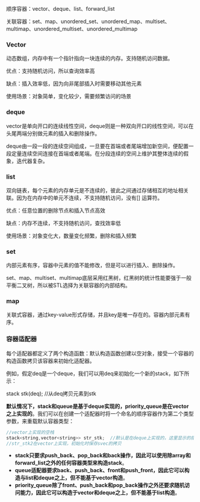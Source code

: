 顺序容器：vector、deque、list、forward_list

关联容器：set、map、unordered_set、unordered_map、multiset、multimap、unordered_multiset、unordered_multimap



### Vector

动态数组，内存中有一个指针指向一块连续的内存。支持随机访问数据。

优点：支持随机访问，所以查询效率高

缺点：插入效率低，因为向非尾部插入时需要移动其他元素

使用场景：对象简单，变化较少，需要频繁访问的场景



### deque

vector是单向开口的连续线性空间，deque则是一种双向开口的线性空间，可以在头尾两端分别做元素的插入和删除操作。

deque由一段一段的连续空间组成，一旦要在首端或者尾端增加新空间，便配置一段定量连续空间连接在首端或者尾端。在分段连续的空间上维护其整体连续的假象，迭代器复杂。



### list

双向链表，每个元素的内存单元是不连续的，彼此之间通过存储相互的地址相关联。因为在内存中的单元不连续，不支持随机访问，没有[] 运算符。

优点：任意位置的删除节点和插入节点高效

缺点：内存不连续，不支持随机访问，查找效率低

使用场景：对象变化大，数量变化频繁，删除和插入频繁



### set

内部元素有序，容器中元素的值不能修改，但是可以进行插入、删除操作。

set、map、multiset、multimap底层采用红黑树，红黑树的统计性能要强于一般平衡二叉树，所以被STL选择为关联容器的内部结构。



### map

关联式容器，通过key-value形式存储，并且key是唯一存在的。容器内部元素有序。



### 容器适配器

每个适配器都定义了两个构造函数：默认构造函数创建以空对象，接受一个容器的构造函数拷贝该容器来初始化适配器。

例如，假定deq是一个deque<int>，我们可以用deq来初始化一个新的stack，如下所示：

stack<int> stk(deq);     //从deq拷贝元素到stk

**默认情况下，stack和queue是基于deque实现的，priority_queue是在vector之上实现的**。我们可以在创建一个适配器时将一个命名的顺序容器作为第二个类型参数，来重载默认容器类型：

```c++
//vector上实现的空栈
stack<string,vector<string>> str_stk;  //默认是在deque上实现的，这里显示的指定为在vector上实现
//str_stk2在vector上实现，初始化时保存svec的拷贝
```

- **stack只要求push_back、pop_back和back操作，因此可以使用除array和forward_list之外的任何容器类型来构造stack**。
- **queue适配器要求back、push_back、front和push_front，因此它可以构造与list和deque之上，但不能基于vector构造**。
- **priority_queue除了front、push_back和pop_back操作之外还要求随机访问能力，因此它可以构造于vector和deque之上，但不能基于list构造**。

